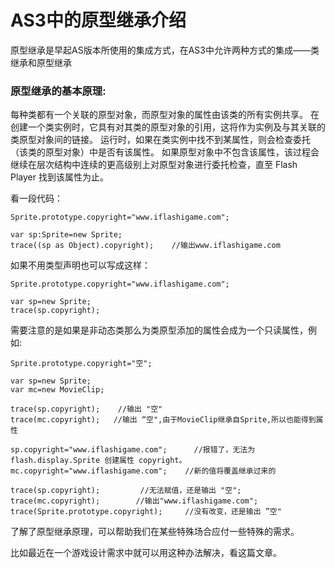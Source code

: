 # AS3中的原型继承介绍
原型继承是早起AS版本所使用的集成方式，在AS3中允许两种方式的集成——类继承和原型继承

### 原型继承的基本原理:
每种类都有一个关联的原型对象，而原型对象的属性由该类的所有实例共享。 在创建一个类实例时，它具有对其类的原型对象的引用，这将作为实例及与其关联的类原型对象间的链接。 运行时，如果在类实例中找不到某属性，则会检查委托（该类的原型对象）中是否有该属性。 如果原型对象中不包含该属性，该过程会继续在层次结构中连续的更高级别上对原型对象进行委托检查，直至 Flash Player 找到该属性为止。


看一段代码：
```
Sprite.prototype.copyright="www.iflashigame.com";

var sp:Sprite=new Sprite;
trace((sp as Object).copyright);    //输出www.iflashigame.com
```
如果不用类型声明也可以写成这样：
```
Sprite.prototype.copyright="www.iflashigame.com";

var sp=new Sprite;
trace(sp.copyright);
```
需要注意的是如果是非动态类那么为类原型添加的属性会成为一个只读属性，例如:
```
Sprite.prototype.copyright="空";

var sp=new Sprite;
var mc=new MovieClip;

trace(sp.copyright);    //输出 "空"
trace(mc.copyright);   //输出 “空",由于MovieClip继承自Sprite,所以也能得到属性

sp.copyright="www.iflashigame.com";      //报错了，无法为 flash.display.Sprite 创建属性 copyright。
mc.copyright="www.iflashigame.com";    //新的值将覆盖继承过来的

trace(sp.copyright);         //无法赋值，还是输出 "空";
trace(mc.copyright);        //输出"www.iflashigame.com";
trace(Sprite.prototype.copyright);     //没有改变，还是输出 ”空"
```
了解了原型继承原理，可以帮助我们在某些特殊场合应付一些特殊的需求。

比如最近在一个游戏设计需求中就可以用这种办法解决，看这篇文章。